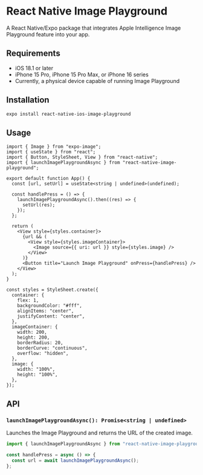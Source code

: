 # React Native Image Playground

A React Native/Expo package that integrates Apple Intelligence Image Playground feature into your app.

## Requirements

- iOS 18.1 or later
- iPhone 15 Pro, iPhone 15 Pro Max, or iPhone 16 series
- Currently, a physical device capable of running Image Playground

## Installation

```sh
expo install react-native-ios-image-playground
```

## Usage

```tsx
import { Image } from "expo-image";
import { useState } from "react";
import { Button, StyleSheet, View } from "react-native";
import { launchImagePlaygroundAsync } from "react-native-image-playground";

export default function App() {
  const [url, setUrl] = useState<string | undefined>(undefined);

  const handlePress = () => {
    launchImagePlaygroundAsync().then((res) => {
      setUrl(res);
    });
  };

  return (
    <View style={styles.container}>
      {url && (
        <View style={styles.imageContainer}>
          <Image source={{ uri: url }} style={styles.image} />
        </View>
      )}
      <Button title="Launch Image Playground" onPress={handlePress} />
    </View>
  );
}

const styles = StyleSheet.create({
  container: {
    flex: 1,
    backgroundColor: "#fff",
    alignItems: "center",
    justifyContent: "center",
  },
  imageContainer: {
    width: 200,
    height: 200,
    borderRadius: 20,
    borderCurve: "continuous",
    overflow: "hidden",
  },
  image: {
    width: "100%",
    height: "100%",
  },
});
```

## API

### `launchImagePlaygroundAsync(): Promise<string | undefined>`

Launches the Image Playground and returns the URL of the created image.

```typescript
import { launchImagePlaygroundAsync } from "react-native-image-playground";

const handlePress = async () => {
  const url = await launchImagePlaygroundAsync();
};
```